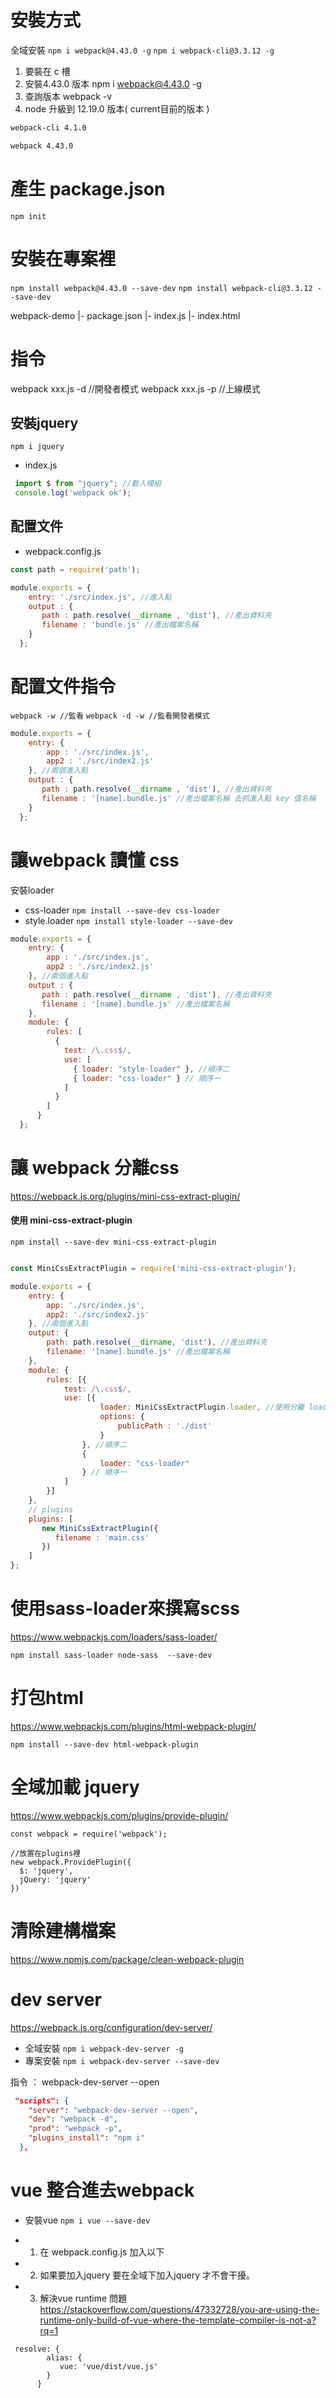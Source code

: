 # 安裝方式

全域安裝
`npm i webpack@4.43.0 -g`
`npm i webpack-cli@3.3.12 -g`

1. 要裝在 c 槽
2. 安裝4.43.0 版本  npm i webpack@4.43.0 -g
3. 查詢版本 webpack -v
4. node 升級到 12.19.0 版本( current目前的版本 )


```bash
webpack-cli 4.1.0

webpack 4.43.0

```
# 產生 package.json

`npm init`


# 安裝在專案裡
`npm install webpack@4.43.0 --save-dev`
`npm install webpack-cli@3.3.12 --save-dev`


webpack-demo
|- package.json
|- index.js
|- index.html

# 指令
webpack xxx.js -d //開發者模式
webpack xxx.js -p //上線模式


## 安裝jquery

`npm i jquery`

- index.js

```js
 import $ from "jquery"; //載入模組
 console.log('webpack ok');
```

## 配置文件

- webpack.config.js

```js
const path = require('path');

module.exports = {
    entry: './src/index.js', //進入點
    output : {
       path : path.resolve(__dirname , 'dist'), //產出資料夾
       filename : 'bundle.js' //產出檔案名稱
    }
  };
```


# 配置文件指令

`webpack -w //監看`
`webpack -d -w //監看開發者模式`



```js
module.exports = {
    entry: {
        app : './src/index.js',
        app2 : './src/index2.js' 
    }, //兩個進入點
    output : {
       path : path.resolve(__dirname , 'dist'), //產出資料夾
       filename : '[name].bundle.js' //產出檔案名稱 去抓進入點 key 值名稱
    }
  };
```


# 讓webpack 讀懂 css

安裝loader

- css-loader   `npm install --save-dev css-loader`
- style.loader  `npm install style-loader --save-dev`

```js
module.exports = {
    entry: {
        app : './src/index.js',
        app2 : './src/index2.js' 
    }, //兩個進入點
    output : {
       path : path.resolve(__dirname , 'dist'), //產出資料夾
       filename : '[name].bundle.js' //產出檔案名稱
    },
    module: {
        rules: [
          {
            test: /\.css$/,
            use: [
              { loader: "style-loader" }, //順序二
              { loader: "css-loader" } // 順序一
            ]
          }
        ]
      }
  };
```

#  讓 webpack 分離css

https://webpack.js.org/plugins/mini-css-extract-plugin/

#### 使用 mini-css-extract-plugin

`npm install --save-dev mini-css-extract-plugin`



```js

const MiniCssExtractPlugin = require('mini-css-extract-plugin');

module.exports = {
    entry: {
        app: './src/index.js',
        app2: './src/index2.js'
    }, //兩個進入點
    output: {
        path: path.resolve(__dirname, 'dist'), //產出資料夾
        filename: '[name].bundle.js' //產出檔案名稱
    },
    module: {
        rules: [{
            test: /\.css$/,
            use: [{
                    loader: MiniCssExtractPlugin.loader, //使用分離 loader
                    options: {
                        publicPath : './dist'
                    }
                }, //順序二
                {
                    loader: "css-loader"
                } // 順序一
            ]
        }]
    },
    // plugins
    plugins: [
       new MiniCssExtractPlugin({
          filename : 'main.css' 
       }) 
    ]
};

```


# 使用sass-loader來撰寫scss
https://www.webpackjs.com/loaders/sass-loader/

`npm install sass-loader node-sass  --save-dev`


# 打包html

https://www.webpackjs.com/plugins/html-webpack-plugin/

`npm install --save-dev html-webpack-plugin`

# 全域加載 jquery

https://www.webpackjs.com/plugins/provide-plugin/

```jsx=
const webpack = require('webpack');

//放置在plugins裡
new webpack.ProvidePlugin({
  $: 'jquery',
  jQuery: 'jquery'
})
```

# 清除建構檔案

https://www.npmjs.com/package/clean-webpack-plugin


# dev server
https://webpack.js.org/configuration/dev-server/

 -  全域安裝 `npm i webpack-dev-server -g`
 -  專案安裝 `npm i webpack-dev-server --save-dev`


指令 ： webpack-dev-server --open

```json
 "scripts": {
    "server": "webpack-dev-server --open",
    "dev": "webpack -d",
    "prod": "webpack -p",
    "plugins_install": "npm i"
  },
```


# vue 整合進去webpack

- 安裝vue  `npm i vue --save-dev`



- 1. 在 webpack.config.js 加入以下 

- 2. 如果要加入jquery 要在全域下加入jquery 才不會干擾。

- 3. 解決vue runtime 問題
https://stackoverflow.com/questions/47332728/you-are-using-the-runtime-only-build-of-vue-where-the-template-compiler-is-not-a?rq=1

```jsx=
 resolve: {
        alias: {
           vue: 'vue/dist/vue.js'
        }
      }
```











